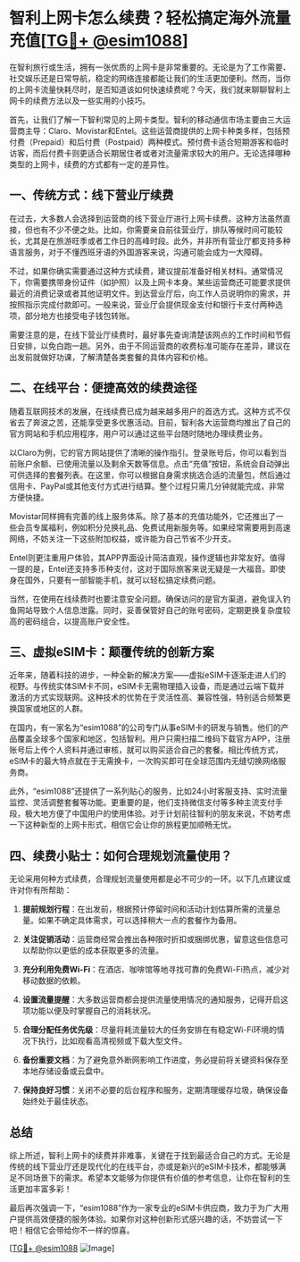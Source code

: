 # 智利上网卡怎么续费？轻松搞定海外流量充值[[TG💪+ @esim1088](https://t.me/s/esim1088)]

在智利旅行或生活，拥有一张优质的上网卡是非常重要的。无论是为了工作需要、社交娱乐还是日常导航，稳定的网络连接都能让我们的生活更加便利。然而，当你的上网卡流量快耗尽时，是否知道该如何快速续费呢？今天，我们就来聊聊智利上网卡的续费方法以及一些实用的小技巧。

首先，让我们了解一下智利常见的上网卡类型。智利的移动通信市场主要由三大运营商主导：Claro、Movistar和Entel。这些运营商提供的上网卡种类多样，包括预付费（Prepaid）和后付费（Postpaid）两种模式。预付费卡适合短期游客和临时访客，而后付费卡则更适合长期居住者或者对流量需求较大的用户。无论选择哪种类型的上网卡，续费的方式都有一定的差异性。

## 一、传统方式：线下营业厅续费

在过去，大多数人会选择到运营商的线下营业厅进行上网卡续费。这种方法虽然直接，但也有不少不便之处。比如，你需要亲自前往营业厅，排队等候时间可能较长，尤其是在旅游旺季或者工作日的高峰时段。此外，并非所有营业厅都支持多种语言服务，对于不懂西班牙语的外国游客来说，沟通可能会成为一大障碍。

不过，如果你确实需要通过这种方式续费，建议提前准备好相关材料。通常情况下，你需要携带身份证件（如护照）以及上网卡本身。某些运营商还可能要求提供最近的消费记录或者其他证明文件。到达营业厅后，向工作人员说明你的需求，并按照指示完成付款即可。一般来说，营业厅会提供现金支付和银行卡支付两种选项，部分地方也接受电子钱包转账。

需要注意的是，在线下营业厅续费时，最好事先查询清楚该网点的工作时间和节假日安排，以免白跑一趟。另外，由于不同运营商的收费标准可能存在差异，建议在出发前就做好功课，了解清楚各类套餐的具体内容和价格。

## 二、在线平台：便捷高效的续费途径

随着互联网技术的发展，在线续费已成为越来越多用户的首选方式。这种方式不仅省去了奔波之苦，还能享受更多优惠活动。目前，智利各大运营商均推出了自己的官方网站和手机应用程序，用户可以通过这些平台随时随地办理续费业务。

以Claro为例，它的官方网站提供了清晰的操作指引。登录账号后，你可以看到当前账户余额、已使用流量以及剩余天数等信息。点击“充值”按钮，系统会自动弹出可供选择的套餐列表。在这里，你可以根据自身需求挑选合适的流量包，然后通过信用卡、PayPal或其他支付方式进行结算。整个过程只需几分钟就能完成，非常方便快捷。

Movistar同样拥有完善的线上服务体系。除了基本的充值功能外，它还推出了一些会员专属福利，例如积分兑换礼品、免费试用新服务等。如果经常需要用到高速网络，不妨关注一下这些附加权益，或许能为自己节省不少开支。

Entel则更注重用户体验，其APP界面设计简洁直观，操作逻辑也非常友好。值得一提的是，Entel还支持多币种支付，这对于国际旅客来说无疑是一大福音。即使身在国外，只要有一部智能手机，就可以轻松搞定续费问题。

当然，在使用在线续费时也要注意安全问题。确保访问的是官方渠道，避免误入钓鱼网站导致个人信息泄露。同时，妥善保管好自己的账号密码，定期更换复杂度较高的密码组合，以提高账户安全性。

## 三、虚拟eSIM卡：颠覆传统的创新方案

近年来，随着科技的进步，一种全新的解决方案——虚拟eSIM卡逐渐走进人们的视野。与传统实体SIM卡不同，eSIM卡无需物理插入设备，而是通过云端下载并激活的方式实现联网。这种技术的优势在于灵活性高、兼容性强，特别适合频繁更换国家或地区的人群。

在国内，有一家名为“esim1088”的公司专门从事eSIM卡的研发与销售。他们的产品覆盖全球多个国家和地区，包括智利。用户只需扫描二维码下载官方APP，注册账号后上传个人资料并通过审核，就可以购买适合自己的套餐。相比传统方式，eSIM卡的最大特点就在于无需换卡，一次购买即可在全球范围内无缝切换网络服务商。

此外，“esim1088”还提供了一系列贴心的服务，比如24小时客服支持、实时流量监控、灵活调整套餐等功能。更重要的是，他们支持微信支付等多种主流支付手段，极大地方便了中国用户的使用体验。对于计划前往智利的朋友来说，不妨考虑一下这种新型的上网卡形式，相信它会让你的旅程更加顺畅无忧。

## 四、续费小贴士：如何合理规划流量使用？

无论采用何种方式续费，合理规划流量使用都是必不可少的一环。以下几点建议或许对你有所帮助：

1. **提前规划行程**：在出发前，根据预计停留时间和活动计划估算所需的流量总量。如果不确定具体需求，可以选择稍大一点的套餐作为备用。
   
2. **关注促销活动**：运营商经常会推出各种限时折扣或捆绑优惠，留意这些信息可以帮助你以更低的成本获取更多的流量。

3. **充分利用免费Wi-Fi**：在酒店、咖啡馆等地寻找可靠的免费Wi-Fi热点，减少对移动数据的依赖。

4. **设置流量提醒**：大多数运营商都会提供流量使用情况的通知服务，记得开启这项功能以便及时掌握自己的消耗状况。

5. **合理分配任务优先级**：尽量将耗流量较大的任务安排在有稳定Wi-Fi环境的情况下执行，比如观看高清视频或下载大型文件。

6. **备份重要文档**：为了避免意外断网影响工作进度，务必提前将关键资料保存至本地存储设备或云盘中。

7. **保持良好习惯**：关闭不必要的后台程序和服务，定期清理缓存垃圾，确保设备始终处于最佳状态。

## 总结

综上所述，智利上网卡的续费并非难事，关键在于找到最适合自己的方式。无论是传统的线下营业厅还是现代化的在线平台，亦或是新兴的eSIM卡技术，都能够满足不同场景下的需求。希望本文能够为你提供有价值的参考信息，让你在智利的生活更加丰富多彩！

最后再次强调一下，“esim1088”作为一家专业的eSIM卡供应商，致力于为广大用户提供高效便捷的服务体验。如果你对这种创新形式感兴趣的话，不妨尝试一下吧！相信它会带给你不一样的惊喜。

[[TG💪+ @esim1088](https://t.me/s/esim1088) ![Image](https://i.postimg.cc/4NQfJmqS/Snipaste-2025-05-13-00-14-12.png)]